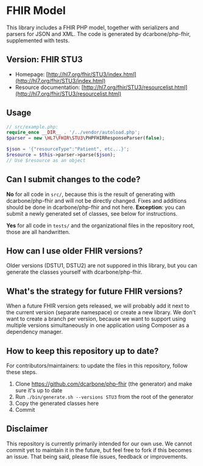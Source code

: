 # FHIR Model

This library includes a FHIR PHP model, together with serializers and parsers
for JSON and XML. The code is generated by dcarbone/php-fhir, supplemented with
tests.

## Version: FHIR STU3

- Homepage: [http://hl7.org/fhir/STU3/index.html](http://hl7.org/fhir/STU3/index.html)
- Resource documentation: [http://hl7.org/fhir/STU3/resourcelist.html](http://hl7.org/fhir/STU3/resourcelist.html)

## Usage

```php
// src/example.php:
require_once __DIR__ . '/../vendor/autoload.php';
$parser = new \HL7\FHIR\STU3\PHPFHIRResponseParser(false);

$json = '{"resourceType":"Patient", etc...}';
$resource = $this->parser->parse($json);
// Use $resource as an object
```

## Can I submit changes to the code?

**No** for all code in `src/`, because this is the result of generating with
dcarbone/php-fhir and will not be directly changed. Fixes and additions should
be done in dcarbone/php-fhir and not here. 
**Exception**: you can submit a newly generated set of classes,
see below for instructions.

**Yes** for all code in `tests/` and the organizational files in the repository
root, those are all handwritten.

## How can I use older FHIR versions?

Older versions (DSTU1, DSTU2) are not suppored in this library, but you can
generate the classes yourself with dcarbone/php-fhir.

## What's the strategy for future FHIR versions?

When a future FHIR version gets released, we will probably add it next to the
current version (separate namespace) or create a new library. We don't want to
create a branch per version, because we want to support using multiple versions
simultaneously in one application using Composer as a dependency manager.

## How to keep this repository up to date?

For contributors/maintainers: to update the files in this repository, follow these steps.

1. Clone https://github.com/dcarbone/php-fhir (the generator) and make sure it's up to date
2. Run `./bin/generate.sh --versions STU3` from the root of the generator
3. Copy the generated classes here
4. Commit

## Disclaimer

This repository is currently primarily intended for our own use. We cannot
commit yet to maintain it in the future, but feel free to fork if this becomes
an issue. That being said, please file issues, feedback or improvements.
